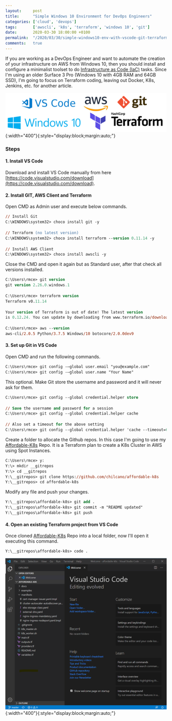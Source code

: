 ```yaml
---
layout:     post
title:      "Simple Windows 10 Environment for DevOps Engineers"
categories: ['cloud', 'devops'] 
tags:       ['awscli', 'k8s', 'terraform', 'windows 10', 'git']
date:       2020-03-30 18:00:00 +0100
permalink:  "/2020/03/30/simple-windows10-env-with-vscode-git-terraform-awscli-for-devops-engineers"
comments:   true
---
```

If you are working as a DevOps Engineer and want to automate the creation of your infrastructure on AWS from Windows 10, then you should install and configure a minimalist toolset to do [Infrastructure as Code (IaC)](https://en.wikipedia.org/wiki/Infrastructure_as_code) tasks. Since I'm using an older Surface 3 Pro (Windows 10 with 4GB RAM and 64GB SSD), I'm going to focus on Terraform coding, leaving out Docker, K8s, Jenkins, etc. for another article.

![](/assets/blog20200330b/20200330b-simple-windows10-env-with-vscode-git-terraform-awscli-for-devops-1.png){:width="400"}{:style="display:block;margin:auto;"}

<!-- more -->

### Steps

#### 1. Install VS Code

Download and install VS Code manually from here [https://code.visualstudio.com/download](https://code.visualstudio.com/download).

#### 2. Install GIT, AWS Client and Terraform

Open CMD as Admin user and execute below commands.

```ps
// Install Git
C:\WINDOWS\system32> choco install git -y

// Terraform (no latest version)
C:\WINDOWS\system32> choco install terraform --version 0.11.14 -y

// Install AWS Client
C:\WINDOWS\system32> choco install awscli -y
```

Close the CMD and open it again but as Standard user, after that check all versions installed.

```ps
C:\Users\rmce> git version
git version 2.26.0.windows.1

C:\Users\rmce> terraform version
Terraform v0.11.14

Your version of Terraform is out of date! The latest version
is 0.12.24. You can update by downloading from www.terraform.io/downloads.html

C:\Users\rmce> aws --version
aws-cli/2.0.5 Python/3.7.5 Windows/10 botocore/2.0.0dev9
```

#### 3. Set up Git in VS Code

Open CMD and run the following commands.

```ps
C:\Users\rmce> git config -–global user.email "you@example.com"
C:\Users\rmce> git config -–global user.name "Your Name"
```

This optional. Make Git store the username and password and it will never ask for them.

```ps
C:\Users\rmce> git config --global credential.helper store

// Save the username and password for a session
C:\Users\rmce> git config --global credential.helper cache

// Also set a timeout for the above setting
C:\Users\rmce> git config --global credential.helper 'cache --timeout=600'
```

Create a folder to allocate the Github repos. In this case I'm going to use my [Affordable-K8s](https://github.com/chilcano/affordable-k8s) Repo. It is a Terraform plan to create a K8s Cluster in AWS using Spot Instances.

```ps
C:\Users\rmce> y:
Y:\> mkdir __gitrepos
Y:\> cd __gitrepos
Y:\__gitrepos> git clone https://github.com/chilcano/affordable-k8s
Y:\__gitrepos> cd affordable-k8s
```

Modify any file and push your changes.

```ps
Y:\__gitrepos\affordable-k8s> git add .
Y:\__gitrepos\affordable-k8s> git commit -m "README updated"
Y:\__gitrepos\affordable-k8s> git push
```

#### 4. Open an existing Terraform project from VS Code

Once cloned [Affordable-K8s](https://github.com/chilcano/affordable-k8s) Repo into a local folder, now I'll open it executing this command.

```ps
Y:\__gitrepos\affordable-k8s> code .
```

![](/assets/blog20200330b/20200330b-simple-windows10-env-with-vscode-git-terraform-awscli-for-devops-2.png){:width="400"}{:style="display:block;margin:auto;"}